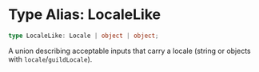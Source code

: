 # Type Alias: LocaleLike

```ts
type LocaleLike: Locale | object | object;
```

A union describing acceptable inputs that carry a locale (string or objects with `locale`/`guildLocale`).
